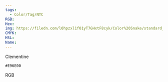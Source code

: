 ```yaml
---
tags:
  - Color/Tag/NTC
RGB:
Hex:
img: https://filedn.com/l0hpzxl1f01yT7GHxtF8cyk/Color%20Snake/standard_csv_to_svg//E96E00.svg
CMYK:
HSL:
Name:
---
```

Clementine
```palette
#E96E00
```
RGB
